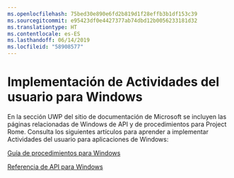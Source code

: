 ```yaml
---
ms.openlocfilehash: 75bed30e890e6fd2b819d1f28effb3b1df153c39
ms.sourcegitcommit: e95423df0e4427377ab74dbd12b0056233181d32
ms.translationtype: HT
ms.contentlocale: es-ES
ms.lasthandoff: 06/14/2019
ms.locfileid: "58908577"
---
```

# <a name="implementing-user-activities-for-windows"></a>Implementación de Actividades del usuario para Windows

En la sección UWP del sitio de documentación de Microsoft se incluyen las páginas relacionadas de Windows de API y de procedimientos para Project Rome. Consulta los siguientes artículos para aprender a implementar Actividades del usuario para aplicaciones de Windows:

[Guía de procedimientos para Windows](https://docs.microsoft.com/windows/uwp/launch-resume/useractivities)

[Referencia de API para Windows](https://docs.microsoft.com/uwp/api/windows.applicationmodel.useractivities)